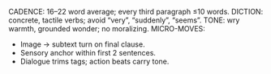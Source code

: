 CADENCE: 16–22 word average; every third paragraph ≤10 words.
DICTION: concrete, tactile verbs; avoid “very”, “suddenly”, “seems”.
TONE: wry warmth, grounded wonder; no moralizing.
MICRO-MOVES:
- Image → subtext turn on final clause.
- Sensory anchor within first 2 sentences.
- Dialogue trims tags; action beats carry tone.
